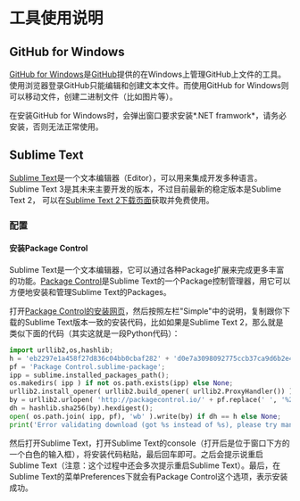 # 工具使用说明

## GitHub for Windows

[GitHub for Windows](https://windows.github.com)是[GitHub](https://github.com)提供的在Windows上管理GitHub上文件的工具。使用浏览器登录GitHub只能编辑和创建文本文件。而使用GitHub for Windows则可以移动文件，创建二进制文件（比如图片等）。

在安装GitHub for Windows时，会弹出窗口要求安装*.NET framwork*，请务必安装，否则无法正常使用。


## Sublime Text

[Sublime Text](http://www.sublimetext.com/)是一个文本编辑器（Editor），可以用来集成开发多种语言。
Sublime Text 3是其未来主要开发的版本，不过目前最新的稳定版本是Sublime Text 2，
可以在[Sublime Text 2下载页面](http://www.sublimetext.com/2)获取并免费使用。

### 配置

#### 安装Package Control

Sublime Text是一个文本编辑器，它可以通过各种Package扩展来完成更多丰富的功能。[Package Control](https://packagecontrol.io)是Sublime Text的一个Package控制管理器，用它可以方便地安装和管理Sublime Text的Packages。

打开[Package Control的安装网页](https://packagecontrol.io/installation)，然后按照左栏"Simple"中的说明，复制跟你下载的Sublime Text版本一致的安装代码，比如如果是Sublime Text 2，那么就是类似下面的代码（其实这就是一段Python代码）：

```python
import urllib2,os,hashlib; 
h = 'eb2297e1a458f27d836c04bb0cbaf282' + 'd0e7a3098092775ccb37ca9d6b2e4b7d'; 
pf = 'Package Control.sublime-package'; 
ipp = sublime.installed_packages_path(); 
os.makedirs( ipp ) if not os.path.exists(ipp) else None; 
urllib2.install_opener( urllib2.build_opener( urllib2.ProxyHandler()) ); 
by = urllib2.urlopen( 'http://packagecontrol.io/' + pf.replace(' ', '%20')).read(); 
dh = hashlib.sha256(by).hexdigest(); 
open( os.path.join( ipp, pf), 'wb' ).write(by) if dh == h else None; 
print('Error validating download (got %s instead of %s), please try manual install' % (dh, h) if dh != h else 'Please restart Sublime Text to finish installation') 
```

然后打开Sublime Text，打开Sublime Text的console（打开后是位于窗口下方的一个白色的输入框），将安装代码粘贴，最后回车即可。之后会提示说重启Sublime Text（注意：这个过程中还会多次提示重启Sublime Text）。最后，在Sublime Text的菜单Preferences下就会有Package Control这个选项，表示安装成功。
